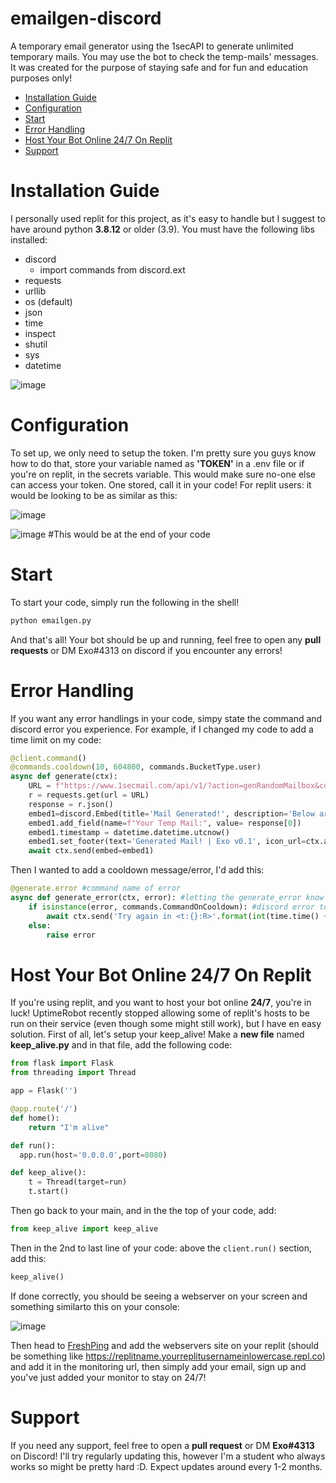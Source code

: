 # emailgen-discord
A temporary email generator using the 1secAPI to generate unlimited temporary mails. You may use the bot to check the temp-mails' messages. It was created for the purpose of staying safe and for fun and education purposes only!


 - [Installation Guide](docs/installation-guide.md)
 - [Configuration](https://github.com/Exo-OX1564/emailgen-discord/edit/main/README.md#configuration)
 - [Start](https://github.com/Exo-OX1564/emailgen-discord/edit/main/README.md#start)
 - [Error Handling](https://github.com/Exo-OX1564/emailgen-discord/edit/main/README.md#error-handling)
 - [Host Your Bot Online 24/7 On Replit](https://github.com/Exo-OX1564/emailgen-discord/edit/main/README.md#host-your-bot-online-247-on-replit)
 - [Support](https://github.com/Exo-OX1564/emailgen-discord/edit/main/README.md#support)

# Installation Guide
I personally used replit for this project, as it's easy to handle but I suggest to have around python **3.8.12** or older (3.9).
You must have the following libs installed:
- discord
  - import commands from discord.ext 
- requests
- urllib
- os (default)
- json
- time
- inspect
- shutil
- sys
- datetime


![image](https://user-images.githubusercontent.com/95084482/162283558-cf8c9506-6b61-45de-a524-3e91f6044a40.png)


# Configuration
To set up, we only need to setup the token.
I'm pretty sure you guys know how to do that, store your variable named as **'TOKEN'** in a .env file or if you're on replit, in the secrets variable. This would make sure no-one else can access your token. One stored, call it in your code!
For replit users: it would be looking to be as similar as this:

![image](https://user-images.githubusercontent.com/95084482/162284407-52cbfed9-3ad8-499d-8aa7-527327298a22.png)

![image](https://user-images.githubusercontent.com/95084482/162284547-0163e291-09f2-4f69-a75d-6a2fec0c9454.png) #This would be at the end of your code


# Start
To start your code, simply run the following in the shell!
```py
python emailgen.py
```
And that's all! Your bot should be up and running, feel free to open any **pull requests** or DM Exo#4313 on discord if you encounter any errors!

# Error Handling
If you want any error handlings in your code, simpy state the command and discord error you experience.
For example, if I changed my code to add a time limit on my code:
```py
@client.command()
@commands.cooldown(10, 604800, commands.BucketType.user)
async def generate(ctx):
    URL = f"https://www.1secmail.com/api/v1/?action=genRandomMailbox&count=1"
    r = requests.get(url = URL)
    response = r.json()
    embed1=discord.Embed(title='Mail Generated!', description='Below are your 10 mails for the week! Keep it noted. We will give you another 10 next week!', color = discord.Color.blue())
    embed1.add_field(name=f"Your Temp Mail:", value= response[0])
    embed1.timestamp = datetime.datetime.utcnow()
    embed1.set_footer(text='Generated Mail! | Exo v0.1', icon_url=ctx.author.avatar_url)
    await ctx.send(embed=embed1)
```
Then I wanted to add a cooldown message/error, I'd add this:
```py
@generate.error #command name of error
async def generate_error(ctx, error): #letting the generate_error know that it is an error
    if isinstance(error, commands.CommandOnCooldown): #discord error to follow is the cooldown error
        await ctx.send('Try again in <t:{}:R>'.format(int(time.time() + error.retry_after)))
    else:
        raise error
```

# Host Your Bot Online 24/7 On Replit

If you're using replit, and you want to host your bot online **24/7**, you're in luck! UptimeRobot recently stopped allowing some of replit's hosts to be run on their  service (even though some might still work), but I have en easy solution. First of all, let's setup your keep_alive!
Make a **new file** named **keep_alive.py** and in that file, add the following code:
```py
from flask import Flask
from threading import Thread

app = Flask('')

@app.route('/')
def home():
    return "I'm alive"

def run():
  app.run(host='0.0.0.0',port=8080)

def keep_alive():  
    t = Thread(target=run)
    t.start()
```
Then go back to your main, and in the the top of your code, add:
```py
from keep_alive import keep_alive
```
Then in the 2nd to last line of your code: above the `client.run()` section, add this:
```py
keep_alive()
```
If done correctly, you should be seeing a webserver on your screen and something similarto this on your console:

![image](https://user-images.githubusercontent.com/95084482/162286750-abef9653-15da-4684-bd74-cccafd957654.png)

Then head to [FreshPing](https://www.freshworks.com/website-monitoring/) and add the webservers site on your replit (should be something like https://replitname.yourreplitusernameinlowercase.repl.co) and add it in the monitoring url, then simply add your email, sign up and you've just added your monitor to stay on 24/7!

# Support
If you need any support, feel free to open a **pull request** or DM **Exo#4313** on Discord! I'll try regularly updating this, however I'm a student who always works so might be pretty hard :D. Expect updates around every 1-2 months.
